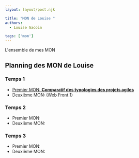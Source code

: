 ```yaml
---
layout: layout/post.njk

title: "MON de Louise "
authors:
  - Louise Gacoin

tags: ['mon']
---
```

<!-- Début Résumé -->
L'ensemble de mes MON
<!-- fin résumé -->

## Planning des MON de Louise

### Temps 1
- [Premier MON: **Comparatif des typologies des projets agiles** ](./MON1/)
- [Deuxième MON:  (Web Front 1)](./MON2/)

### Temps 2
- Premier MON: 
- Deuxième MON:

### Temps 3
- Premier MON: 
- Deuxième MON: 
